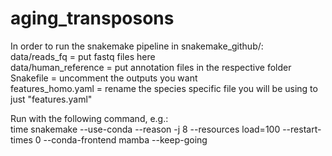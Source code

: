# aging_transposons  

In order to run the snakemake pipeline in snakemake_github/:  
data/reads_fq = put fastq files here  
data/human_reference = put annotation files in the respective folder  
Snakefile = uncomment the outputs you want  
features_homo.yaml = rename the species specific file you will be using to just "features.yaml"  

Run with the following command, e.g.:  
time snakemake --use-conda --reason -j 8 --resources load=100 --restart-times 0 --conda-frontend mamba --keep-going  

